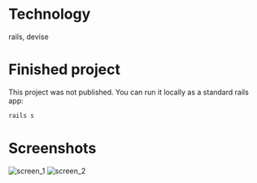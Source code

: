 # Technology

rails, devise

# Finished project

This project was not published. You can run it locally as a standard rails app:

``` ruby
rails s
```

# Screenshots
![screen_1](https://user-images.githubusercontent.com/18633831/71532158-5c107300-28f2-11ea-9c62-87027896a2dd.png)
![screen_2](https://user-images.githubusercontent.com/18633831/71532165-603c9080-28f2-11ea-9f6e-aa88b8e5e17e.png)
